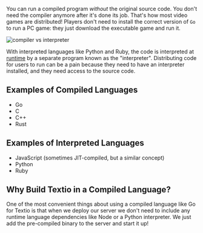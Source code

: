 You can run a compiled program _without_ the original source code. You don't need the compiler anymore after it's done its job. That's how most video games are distributed! Players don't need to install the correct version of `Go` to run a PC game: they just download the executable game and run it.

![compiler vs interpreter](https://storage.googleapis.com/qvault-webapp-dynamic-assets/course_assets/7RBQRNA.png)

With interpreted languages like Python and Ruby, the code is interpreted at [runtime](https://en.wikipedia.org/wiki/Runtime_\(program_lifecycle_phase\)) by a separate program known as the "interpreter". Distributing code for users to run can be a pain because they need to have an interpreter installed, and they need access to the source code.

## Examples of Compiled Languages

- Go
- C
- C++
- Rust

## Examples of Interpreted Languages

- JavaScript (sometimes JIT-compiled, but a similar concept)
- Python
- Ruby

## Why Build Textio in a Compiled Language?

One of the most convenient things about using a compiled language like Go for Textio is that when we deploy our server we don't need to include any runtime language dependencies like Node or a Python interpreter. We just add the pre-compiled binary to the server and start it up!